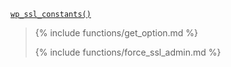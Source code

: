 <p><code><a href="https://developer.wordpress.org/reference/functions/wp_ssl_constants/">wp_ssl_constants()</a></code></p>

<blockquote>

{% include functions/get_option.md %}

{% include functions/force_ssl_admin.md %}

</blockquote>
